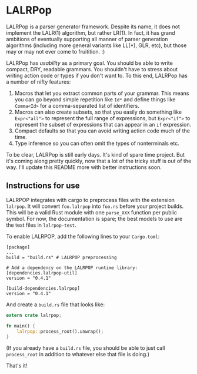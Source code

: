 # LALRPop

LALRPop is a parser generator framework. Despite its name, it does not
implement the LALR(1) algorithm, but rather LR(1). In fact, it has
grand ambitions of eventually supporting all manner of parser
generation algorithms (including more general variants like LL(*),
GLR, etc), but those may or may not ever come to fruitition. :)

LALRPop has *usability* as a primary goal. You should be able to write
compact, DRY, readable grammars. You shouldn't have to stress about
writing action code or types if you don't want to. To this end,
LALRPop has a number of nifty features:

1. Macros that let you extract common parts of your grammar. This
   means you can go beyond simple repetition like `Id*` and define
   things like `Comma<Id>` for a comma-separated list of identifiers.
2. Macros can also create subsets, so that you easily do something
   like `Expr<"all">` to represent the full range of expressions, but
   `Expr<"if">` to represent the subset of expressions that can appear
   in an `if` expression.
3. Compact defaults so that you can avoid writing action code much of the
   time.
4. Type inference so you can often omit the types of nonterminals etc.   
   
To be clear, LALRPop is still early days. It's kind of spare time
project. But it's coming along pretty quickly, now that a lot of the
tricky stuff is out of the way. I'll update this README more with
better instructions soon.

## Instructions for use

LALRPOP integrates with cargo to preprocess files with the extension
`lalrpop`. It will convert `foo.lalrpop` into `foo.rs` before your
project builds. This will be a valid Rust module with one `parse_XXX`
function per public symbol. For now, the documentation is spare; the
best models to use are the test files in `lalrpop-test`.

To enable LALRPOP, add the following lines to your `Cargo.toml`:

```
[package]
...
build = "build.rs" # LALRPOP preprocessing

# Add a dependency on the LALRPOP runtime library:
[dependencies.lalrpop-util]
version = "0.4.1"

[build-dependencies.lalrpop]
version = "0.4.1"
```

And create a `build.rs` file that looks like:

```rust
extern crate lalrpop;

fn main() {
    lalrpop::process_root().unwrap();
}
```

(If you already have a `build.rs` file, you should be able to just
call `process_root` in addition to whatever else that file is doing.)

That's it!
